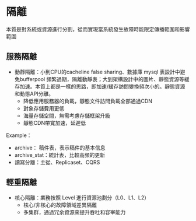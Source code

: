 # 隔離
本質是對系統或資源進行分割，從而實現當系統發生故障時能限定傳播範圍和影響範圍

## 服務隔離
- 動靜隔離：小到CPU的cacheline false sharing、數據庫 mysql 表設計中避免bufferpool 頻繁過期，隔離動靜表；大到架構設計中的圖片、靜態資源等緩存加速。本質上都是一樣的思路，即加速/緩存訪問變換頻次小的。靜態資源和動態API分離。
    - 降低應用服務器的負載，靜態文件訪問負載全部通過CDN
    - 對象存儲費用更低
    - 海量存儲空間，無需考慮存儲框架升級
    - 靜態CDN帶寬加速，延遲低

Example：
- archive： 稿件表，表示稿件的基本信息
- archive_stat：統計表，比較高頻的更新
- 讀寫分離：主從、Replicaset、CQRS  

## 輕重隔離
- 核心隔離：業務按照 Level 進行資源池劃分（L0、L1、L2）
    - 核心/非核心的故障領域差異隔離
    - 多集群，通過冗余資源來提升吞吐和容宰能力
